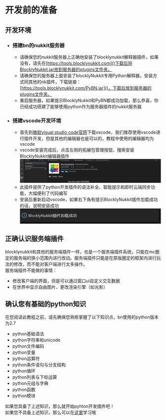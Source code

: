 # 开发前的准备  
## 开发环境  
- ### 搭建bn的nukkit服务器  
    * 请确保您的nukkit服务器上正确地安装了blocklynukkit解释器插件，如果没有，请先在[https://tools.blocklynukkit.com]()下载后将BlocklyNukkit.jar放到服务器的plugins文件夹。  
    * 请确保您的服务器上面安装了blocklyNukkit专用Python解释器，安装方式同其他的nk插件，下载链接：[https://tools.blocklynukkit.com/PyBN.jar]()，下载后放到服务器的plugins文件夹。  
    * 重启服务器，如果提示BlocklyNukkit和PyBN都成功加载，那么恭喜，你已经成功搭建了能够使用python作为服务器插件的nukkit服务器  
- ### 搭建vscode开发环境  
    * 首先到[微软visual studio code官网](https://code.visualstudio.com/)下载vscode，我们推荐使用vscode进行插件开发，但是其他的编辑器也是可以的，教程中使用的编辑器均为vscode  
    * vscode安装完成后，点击左侧的拓展包管理按钮，搜索安装BlocklyNukkit编辑器插件![](/images/screenshot_1597978303749.png)  
    * 此插件提供了python开发插件的语法补全、智能提示和即时云端同步功能，大幅便利了代码编写  
    * 安装后重新启动vscode，如果右下角有提示BlocklyNukkit插件加载成功的话，说明安装成功![](/images/screenshot_1597978555654.png)  

## 正确认识服务端插件  
blocklynukkit和其他的服务端插件一样，也是一个服务端插件系统，只能在mc圈定的服务端的狭小范围内进行改动。服务端插件只能是在原版圈定的框架内进行玩法的修改，而不能对客户端进行太多操作。  
服务端插件不能做的事情：  
* 修改客户端的界面，但是可以通过窗口ui自定义交互数据  
* 在世界中显示自由图片、更改渲染引擎（如光影）  

## 确认您有基础的python知识  
在您阅读此教程之前，请先确保您熟练掌握了以下知识点，bn使用的python版本为2.7  
* python基础语法  
* python字符串和unicode  
* python文件编码  
* python变量  
* python运算符  
* python条件语句与分支结构  
* python循环
* python列表与下标运算  
* python元组与字典  
* python函数  
* python模块  

如果您具备了上述知识，那么就开始pyhton开发插件吧！  
如果您不具备上述知识，那么可以在[这里](https://docs.python.org/zh-cn/)学习哦